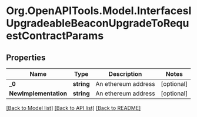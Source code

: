 # Org.OpenAPITools.Model.InterfacesIUpgradeableBeaconUpgradeToRequestContractParams

## Properties

Name | Type | Description | Notes
------------ | ------------- | ------------- | -------------
**_0** | **string** | An ethereum address | [optional] 
**NewImplementation** | **string** | An ethereum address | [optional] 

[[Back to Model list]](../README.md#documentation-for-models) [[Back to API list]](../README.md#documentation-for-api-endpoints) [[Back to README]](../README.md)

